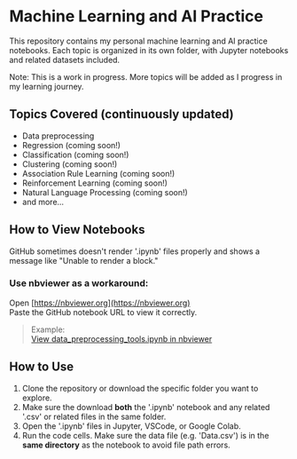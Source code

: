 # Machine Learning and AI Practice
This repository contains my personal machine learning and AI practice notebooks.
Each topic is organized in its own folder, with Jupyter notebooks and related datasets included.

Note: This is a work in progress. More topics will be added as I progress in my learning journey.

## Topics Covered (continuously updated)
- Data preprocessing
- Regression (coming soon!)
- Classification (coming soon!)
- Clustering (coming soon!)
- Association Rule Learning (coming soon!)
- Reinforcement Learning (coming soon!)
- Natural Language Processing (coming soon!)
- and more...

## How to View Notebooks 
GitHub sometimes doesn't render '.ipynb' files properly and shows a message like "Unable to render a block."

### Use nbviewer as a workaround:
Open [https://nbviewer.org](https://nbviewer.org)  
Paste the GitHub notebook URL to view it correctly.

> Example:  
> [View data_preprocessing_tools.ipynb in nbviewer](https://nbviewer.org/github/elizabethn1/ml-ai-personal-learning/blob/main/data_preprocessing_in_python/data_preprocessing_tools.ipynb)

## How to Use
1. Clone the repository or download the specific folder you want to explore.
2. Make sure the download **both** the '.ipynb' notebook and any related '.csv' or related files in the same folder.
3. Open the '.ipynb' files in Jupyter, VSCode, or Google Colab.
4. Run the code cells. Make sure the data file (e.g. 'Data.csv') is in the **same directory** as the notebook to avoid file path errors.
